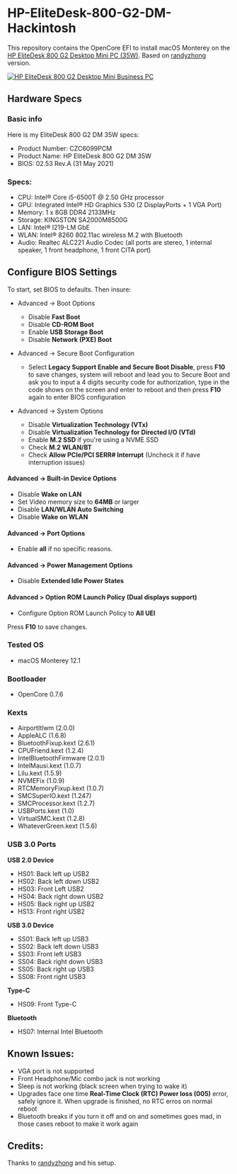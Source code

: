 # HP-EliteDesk-800-G2-DM-Hackintosh
This repository contains the OpenCore EFI to install macOS Monterey on the [HP EliteDesk 800 G2 Desktop Mini PC (35W)](https://support.hp.com/us-en/product/hp-elitedesk-800-35w-g2-desktop-mini-pc/7633266/product-info).
Based on [randyzhong](https://github.com/randyzhong/HP-EliteDesk-800-G2-DM-Hackintosh) version.

[![HP EliteDesk 800 G2 Desktop Mini Business PC](https://ssl-product-images.www8-hp.com/digmedialib/prodimg/lowres/c04876268.png)](https://support.hp.com/us-en/product/hp-elitedesk-800-35w-g2-desktop-mini-pc/7633266/product-info)

## Hardware Specs
### Basic info
Here is my EliteDesk 800 G2 DM 35W specs:
- Product Number: CZC6099PCM
- Product Name: HP EliteDesk 800 G2 DM 35W
- BIOS: 02.53 Rev.A (31 May 2021)

### Specs:
- CPU: Intel® Core i5-6500T @ 2.50 GHz processor
- GPU: Integrated Intel® HD Graphics 530 (2 DisplayPorts + 1 VGA Port)
- Memory: 1 x 8GB DDR4 2133MHz
- Storage: KINGSTON SA2000M8500G
- LAN: Intel® I219-LM GbE
- WLAN: Intel® 8260 802.11ac wireless M.2 with Bluetooth
- Audio: Realtec ALC221 Audio Codec (all ports are stereo, 1 internal speaker, 1 front headphone, 1 front CITA port)

## Configure BIOS Settings
To start, set BIOS to defaults.
Then insure:
- Advanced -> Boot Options
  - Disable **Fast Boot**
  - Disable **CD-ROM Boot**
  - Enable **USB Storage Boot**
  - Disable **Network (PXE) Boot**
  
- Advanced -> Secure Boot Configuration
  - Select **Legacy Support Enable and Secure Boot Disable**, press **F10** to save changes, system will reboot and lead you to Secure Boot and ask you to input a 4 digits security code for authorization, type in the code shows on the screen and enter to reboot and then press **F10** again to enter BIOS configuration

- Advanced -> System Options
  - Disable **Virtualization Technology (VTx)**
  - Disable **Virtualization Technology for Directed I/O (VTd)**
  - Enable **M.2 SSD** if you're using a NVME SSD
  - Check **M.2 WLAN/BT**
  - Check **Allow PCIe/PCI SERR# Interrupt** (Uncheck it if have interruption issues)

#### Advanced -> Built-in Device Options
- Disable **Wake on LAN**
- Set Video memory size to **64MB** or larger
- Disable **LAN/WLAN Auto Switching**
- Disable **Wake on WLAN**

#### Advanced -> Port Options
- Enable **all** if no specific reasons.

#### Advanced -> Power Management Options
- Disable **Extended Idle Power States**

#### Advanced > Option ROM Launch Policy (Dual displays support)
- Configure Option ROM Launch Policy to **All UEI**


Press **F10** to save changes.

### Tested OS
- macOS Monterey 12.1

### Bootloader
- OpenCore 0.7.6

### Kexts
- AirportItlwm (2.0.0)
- AppleALC (1.6.8)
- BluetoothFixup.kext (2.6.1)
- CPUFriend.kext (1.2.4)
- IntelBluetoothFirmware (2.0.1)
- IntelMausi.kext (1.0.7)
- Lilu.kext (1.5.9)
- NVMEFix (1.0.9)
- RTCMemoryFixup.kext (1.0.7)
- SMCSuperIO.kext (1.247)
- SMCProcessor.kext (1.2.7)
- USBPorts.kext (1.0)
- VirtualSMC.kext (1.2.8)
- WhateverGreen.kext (1.5.6)

### USB 3.0 Ports
**USB 2.0 Device**
- HS01: Back left up USB2
- HS02: Back left down USB2
- HS03: Front Left USB2
- HS04: Back right down USB2
- HS05: Back right up USB2
- HS13: Front right USB2

**USB 3.0 Device**
- SS01: Back left up USB3
- SS02: Back left down USB3
- SS03: Front left USB3
- SS04: Back right down USB3
- SS05: Back right up USB3
- SS08: Front right USB3

**Type-C**
- HS09: Front Type-C

**Bluetooth**
- HS07: Internal Intel Bluetooth

## Known Issues:
- VGA port is not supported
- Front Headphone/Mic combo jack is not working
- Sleep is not working (black screen when trying to wake it)
- Upgrades face one time **Real-Time Clock (RTC) Power loss (005)** error, safely ignore it. When upgrade is finished, no RTC erros on normal reboot
- Bluetooth breaks if you turn it off and on and sometimes goes mad, in those cases reboot to make it work again

## Credits:
Thanks to [randyzhong](https://github.com/randyzhong/HP-EliteDesk-800-G2-DM-Hackintosh) and his setup.
